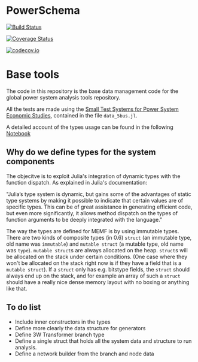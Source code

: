 # PowerSchema

[![Build Status](https://travis-ci.org/jdlara-berkeley/PowerSchema.jl.svg?branch=master)](https://travis-ci.org/jdlara-berkeley/PowerSchema.jl)

[![Coverage Status](https://coveralls.io/repos/jdlara-berkeley/PowerSchema.jl/badge.svg?branch=master&service=github)](https://coveralls.io/github/jdlara-berkeley/PowerSchema.jl?branch=master)

[![codecov.io](http://codecov.io/github/jdlara-berkeley/PowerSchema.jl/coverage.svg?branch=master)](http://codecov.io/github/jdlara-berkeley/PowerSchema.jl?branch=master)


# Base tools

The code in this repository is the base data management code for the global power system analysis tools repository.

All the tests are made using the [Small Test Systems for Power System Economic Studies](http://ieeexplore.ieee.org/stamp/stamp.jsp?arnumber=5589973), contained in the file ```data_5bus.jl```. 

A detailed account of the types usage can be found in the following [Notebook](https://github.com/jdlara-berkeley/MEMF/blob/master/Notebooks/ED%20modular%20modeling%20primer.ipynb)

## Why do we define types for the system components 

The objecitve is to exploit Julia's integration of dynamic types with the function dispatch. As explained in Julia's documentation: 

"Julia’s type system is dynamic, but gains some of the advantages of static type systems by making it possible to indicate that certain values are of specific types. This can be of great assistance in generating efficient code, but even more significantly, it allows method dispatch on the types of function arguments to be deeply integrated with the language."

The way the types are defined for MEMF is by using immutable types. There are two kinds of composite types (in 0.6) ``struct`` (an immutable type, old name was ``immutable``) and ``mutable struct`` (a mutable type, old name was ``type``). ``mutable struct``s are always allocated on the heap. ``struct``s will be allocated on the stack under certain conditions. (One case where they won't be allocated on the stack right now is if they have a field that is a ``mutable struct``). If a ``struct`` only has e.g. bitstype fields, the ``struct`` should always end up on the stack, and for example an array of such a ``struct`` should have a really nice dense memory layout with no boxing or anything like that.  

## To do list

- Include inner constructors in the types 
- Define more clearly the data structure for generators
- Define 3W Transformer branch type  
- Define a single struct that holds all the system data and structure to run analysis. 
- Define a network builder from the branch and node data
